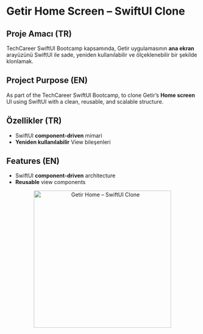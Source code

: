 # Getir Home Screen – SwiftUI Clone

## Proje Amacı (TR)
TechCareer SwiftUI Bootcamp kapsamında, Getir uygulamasının **ana ekran** arayüzünü SwiftUI ile sade, yeniden kullanılabilir ve ölçeklenebilir bir şekilde klonlamak.

## Project Purpose (EN)
As part of the TechCareer SwiftUI Bootcamp, to clone Getir’s **Home screen** UI using SwiftUI with a clean, reusable, and scalable structure.

## Özellikler (TR)
- SwiftUI **component-driven** mimari
- **Yeniden kullanılabilir** View bileşenleri

## Features (EN)
- SwiftUI **component-driven** architecture
- **Reusable** view components


<p align="center">
  <a href="https://github.com/user-attachments/assets/51e30040-28f8-4b0e-9a64-5d29683a1d97">
    <img src="https://github.com/user-attachments/assets/51e30040-28f8-4b0e-9a64-5d29683a1d97" alt="Getir Home – SwiftUI Clone" width="360">
  </a>
</p>
